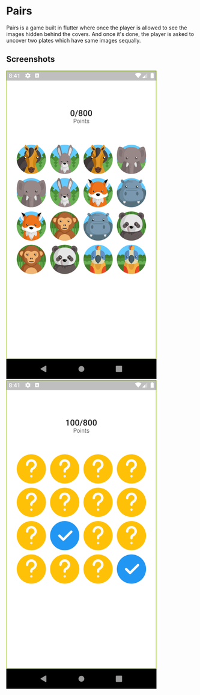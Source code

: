 # Pairs

Pairs is a game built in flutter where once the player is allowed to see the images hidden behind the covers. And once it's done, the player is asked to uncover two plates which have same images sequally. 

## Screenshots

<img src="screenshots/Screenshot_1.png" width=400 alt="Screenshot 1 of the app">  
<img src="screenshots/Screenshot_2.png"width=400 alt="Screenshot 2 of the app">

